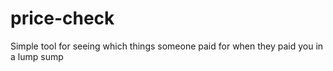 # price-check
Simple tool for seeing which things someone paid for when they paid you in a lump sump

